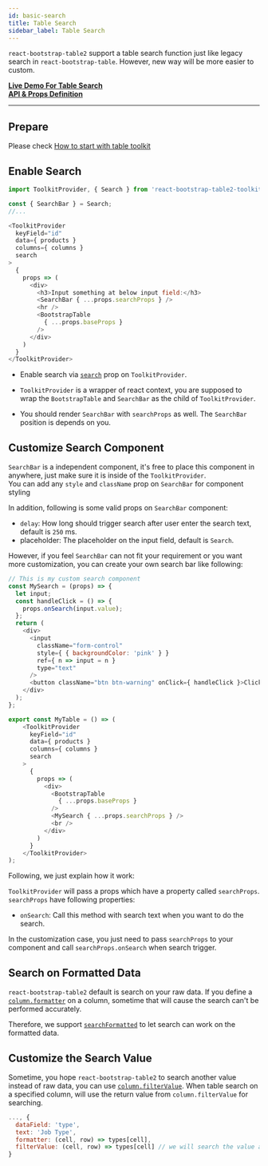 ```yaml
---
id: basic-search
title: Table Search
sidebar_label: Table Search
---
```


`react-bootstrap-table2` support a table search function just like legacy search in `react-bootstrap-table`. However, new way will be more easier to custom.

**[Live Demo For Table Search](../storybook/index.html?selectedKind=Table%20Search)**  
**[API & Props Definition](./search-props.html)**   

-----

## Prepare

Please check [How to start with table toolkit](./toolkits-getting-started.html)


## Enable Search

```js
import ToolkitProvider, { Search } from 'react-bootstrap-table2-toolkit';

const { SearchBar } = Search;
//...

<ToolkitProvider
  keyField="id"
  data={ products }
  columns={ columns }
  search
>
  {
    props => (
      <div>
        <h3>Input something at below input field:</h3>
        <SearchBar { ...props.searchProps } />
        <hr />
        <BootstrapTable
          { ...props.baseProps }
        />
      </div>
    )
  }
</ToolkitProvider>
```

* Enable search via [`search`](./search-props.html) prop on `ToolkitProvider`.

* `ToolkitProvider` is a wrapper of react context, you are supposed to wrap the `BootstrapTable` and `SearchBar` as the child of `ToolkitProvider`.

* You should render `SearchBar` with `searchProps` as well. The `SearchBar` position is depends on you.


## Customize Search Component

`SearchBar` is a independent component, it's free to place this component in anywhere, just make sure it is inside of the `ToolkitProvider`.   
You can add any `style` and `className` prop on `SearchBar` for component styling

In addition, following is some valid props on `SearchBar` component:

* `delay`: How long should trigger search after user enter the search text, default is `250` ms.
* placeholder: The placeholder on the input field, default is `Search`.

However, if you feel `SearchBar` can not fit your requirement or you want more customization, you can create your own search bar like following:

```js
// This is my custom search component
const MySearch = (props) => {
  let input;
  const handleClick = () => {
    props.onSearch(input.value);
  };
  return (
    <div>
      <input
        className="form-control"
        style={ { backgroundColor: 'pink' } }
        ref={ n => input = n }
        type="text"
      />
      <button className="btn btn-warning" onClick={ handleClick }>Click to Search!!</button>
    </div>
  );
};

export const MyTable = () => (
    <ToolkitProvider
      keyField="id"
      data={ products }
      columns={ columns }
      search
    >
      {
        props => (
          <div>
            <BootstrapTable
              { ...props.baseProps }
            />
            <MySearch { ...props.searchProps } />
            <br />
          </div>
        )
      }
    </ToolkitProvider>
);
```

Following, we just explain how it work:   

`ToolkitProvider` will pass a props which have a property called `searchProps`. `searchProps` have following properties: 

* `onSearch`: Call this method with search text when you want to do the search.


In the customization case, you just need to pass `searchProps` to your component and call `searchProps.onSearch` when search trigger.


## Search on Formatted Data

`react-bootstrap-table2` default is search on your raw data. If you define a [`column.formatter`](./column-props.html#columnformatter-function) on a column, sometime that will cause
the search can't be performed accurately.

Therefore, we support [`searchFormatted`](./search-props.html#searchsearchformatted-bool) to let search can work on the formatted data.

## Customize the Search Value

Sometime, you hope `react-bootstrap-table2` to search another value instead of raw data, you can use [`column.filterValue`](./column-props.html#columnfiltervalue-function).
When table search on a specified column, will use the return value from `column.filterValue` for searching.


```js
..., {
  dataField: 'type',
  text: 'Job Type',
  formatter: (cell, row) => types[cell],
  filterValue: (cell, row) => types[cell] // we will search the value after filterValue called
}
```
